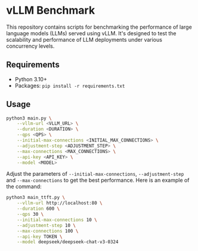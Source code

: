 # vLLM Benchmark

This repository contains scripts for benchmarking the performance of large language models (LLMs) served using vLLM. It's designed to test the scalability and performance of LLM deployments under various concurrency levels.

## Requirements

- Python 3.10+
- Packages: `pip install -r requirements.txt`

## Usage

```bash
python3 main.py \
    --vllm-url <VLLM_URL> \
    --duration <DURATION> \
    --qps <QPS> \
    --initial-max-connections <INITIAL_MAX_CONNECTIONS> \
    --adjustment-step <ADJUSTMENT_STEP> \
    --max-connections <MAX_CONNECTIONS> \
    --api-key <API_KEY> \
    --model <MODEL>
```

Adjust the parameters of `--initial-max-connections`, `--adjustment-step` and `--max-connections` to get the best performance. Here is an example of the command:

```bash
python3 main_ttft.py \
    --vllm-url http://localhost:80 \
    --duration 600 \
    --qps 30 \
    --initial-max-connections 10 \
    --adjustment-step 10 \
    --max-connections 100 \
    --api-key TOKEN \
    --model deepseek/deepseek-chat-v3-0324
```